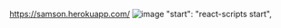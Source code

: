 https://samson.herokuapp.com/
![image](https://user-images.githubusercontent.com/96273974/204323152-f08f2385-f5c8-40b4-9f11-022c5038a0cf.png)
"start": "react-scripts start",

